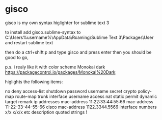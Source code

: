 # gisco

gisco is my own syntax higlighter for sublime text 3 

to install add gisco.sublime-syntax to
C:\Users\%username%\AppData\Roaming\Sublime Text 3\Packages\User
and restart sublime text

then do a ctrl+shift p and type gisco and press enter
then you should be good to go, 

p.s. i realy like it with color scheme Monokai dark
https://packagecontrol.io/packages/Monokai%20Dark


higlights the following items:

  no
  deny
  access-list
  shutdown
  password
  username
  secret
  crypto
  policy-map
  route-map
  trunk
  interface
  username
  access
  nat
  static
  permit
  dynamic
  target
  remark
  ip addresses
  mac-address 11:22:33:44:55:66 
  mac-address 11-22-33-44-55-66 
  cisco mac-address 1122.3344.5566 
  interface numbers x/x x/x/x etc
  description
  quoted strings
  !
  #
